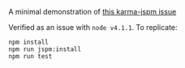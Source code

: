 A minimal demonstration of [this karma-jspm issue](https://github.com/Workiva/karma-jspm/issues/97)

Verified as an issue with `node v4.1.1`. To replicate:

	npm install
	npm run jspm:install
	npm run test
